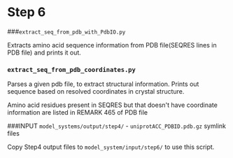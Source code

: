 # Step 6
###`extract_seq_from_pdb_with_PdbIO.py`

Extracts amino acid sequence information from PDB file(SEQRES lines in PDB file) and prints it out.

### `extract_seq_from_pdb_coordinates.py`
Parses a given pdb file, to extract structural information. Prints out sequence based on resolved coordinates in crystal structure.

Amino acid residues present in SEQRES but that doesn't have coordinate information are listed in REMARK 465 of PDB file

###INPUT
`model_systems/output/step4/` - `uniprotACC_PDBID.pdb.gz` symlink files

Copy Step4 output files to `model_system/input/step6/` to use this script.
